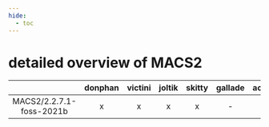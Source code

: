 ```yaml
---
hide:
  - toc
---
```


detailed overview of MACS2
==========================

| |donphan|victini|joltik|skitty|gallade|accelgor|swalot|doduo|
| :---: | :---: | :---: | :---: | :---: | :---: | :---: | :---: | :---: |
|MACS2/2.2.7.1-foss-2021b|x|x|x|x|-|x|x|x|
